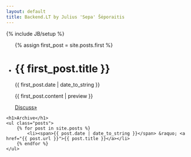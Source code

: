 ```yaml
---
layout: default
title: Backend.LT by Julius 'Sepa' Šėporaitis
---
```

{% include JB/setup %}

<div id="home">
    <ul class="posts">
        {% assign first_post = site.posts.first %}
        <li>
            <div id="post">
                <h1>{{ first_post.title }}</h1>
                <p class="meta">{{ first_post.date | date_to_string }}</p>
                <p> {{ first_post.content | preview }} </p>
                <a id="more" href="{{ first_post.url }}#disqus">Discuss&raquo;</a>
            </div>
        </li>
    </ul>

    <h1>Archive</h1>
    <ul class="posts">
        {% for post in site.posts %}
            <li><span>{{ post.date | date_to_string }}</span> &raquo; <a href="{{ post.url }}">{{ post.title }}</a></li>
        {% endfor %}
    </ul>
</div>
